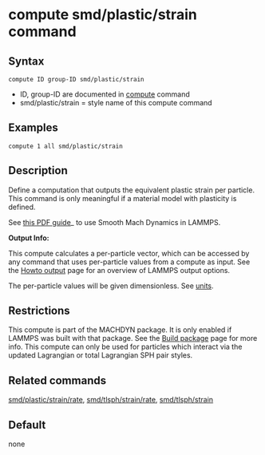 # compute smd/plastic/strain command

## Syntax

    compute ID group-ID smd/plastic/strain

-   ID, group-ID are documented in [compute](compute) command
-   smd/plastic/strain = style name of this compute command

## Examples

``` LAMMPS
compute 1 all smd/plastic/strain
```

## Description

Define a computation that outputs the equivalent plastic strain per
particle. This command is only meaningful if a material model with
plasticity is defined.

See [this PDF guide](PDF/MACHDYN_LAMMPS_userguide.pdf)\_ to use Smooth
Mach Dynamics in LAMMPS.

**Output Info:**

This compute calculates a per-particle vector, which can be accessed by
any command that uses per-particle values from a compute as input. See
the [Howto output](Howto_output) page for an overview of LAMMPS output
options.

The per-particle values will be given dimensionless. See [units](units).

## Restrictions

This compute is part of the MACHDYN package. It is only enabled if
LAMMPS was built with that package. See the [Build
package](Build_package) page for more info. This compute can only be
used for particles which interact via the updated Lagrangian or total
Lagrangian SPH pair styles.

## Related commands

[smd/plastic/strain/rate](compute_smd_tlsph_strain),
[smd/tlsph/strain/rate](compute_smd_tlsph_strain_rate),
[smd/tlsph/strain](compute_smd_tlsph_strain)

## Default

none
